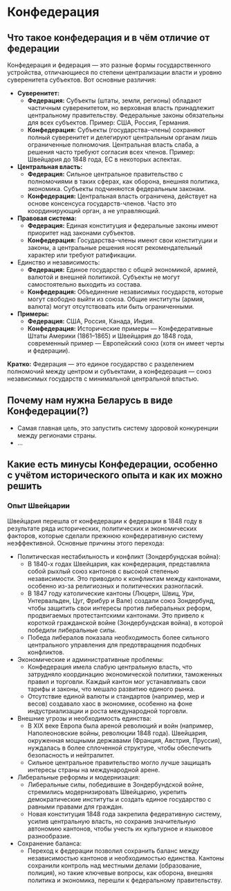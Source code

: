 # Конфедерация

## Что такое конфедерация и в чём отличие от федерации

Конфедерация и федерация — это разные формы государственного устройства, отличающиеся по степени централизации власти и уровню суверенитета субъектов. Вот основные различия:

* **Суверенитет:**
  * **Федерация:** Субъекты (штаты, земли, регионы) обладают частичным суверенитетом, но верховная власть принадлежит центральному правительству. Федеральные законы обязательны для всех субъектов. Пример: США, Россия, Германия.
  * **Конфедерация:** Субъекты (государства-члены) сохраняют полный суверенитет и делегируют центральным органам лишь ограниченные полномочия. Центральная власть слаба, а решения часто требуют согласия всех членов. Пример: Швейцария до 1848 года, ЕС в некоторых аспектах.
* **Центральная власть:**
  * **Федерация:** Сильное центральное правительство с полномочиями в таких сферах, как оборона, внешняя политика, экономика. Субъекты подчиняются федеральным законам.
  * **Конфедерация:** Центральная власть ограничена, действует на основе консенсуса государств-членов. Часто это координирующий орган, а не управляющий.
* **Правовая система:**
  * **Федерация:** Единая конституция и федеральные законы имеют приоритет над законами субъектов.
  * **Конфедерация:** Государства-члены имеют свои конституции и законы, а центральные решения носят рекомендательный характер или требуют ратификации.
* Единство и независимость:
  * **Федерация:** Единое государство с общей экономикой, армией, валютой и внешней политикой. Субъекты не могут самостоятельно выходить из состава.
  * **Конфедерация:** Объединение независимых государств, которые могут свободно выйти из союза. Общие институты (армия, валюта) могут отсутствовать или быть ограниченными.
* **Примеры:**
  * **Федерация:** США, Россия, Канада, Индия.
  * **Конфедерация:** Исторические примеры — Конфедеративные Штаты Америки (1861–1865) и Швейцария до 1848 года, современный пример — Европейский союз (хотя он имеет черты и федерации).

**Кратко:** Федерация — это единое государство с разделением полномочий между центром и субъектами, а конфедерация — союз независимых государств с минимальной центральной властью.

## Почему нам нужна Беларусь в виде Конфедерации(?)

* Самая главная цель, это запустить систему здоровой конкуренции между регионами страны.
* ...

## Какие есть минусы Конфедерации, особенно с учётом исторического опыта и как их можно решить

### Опыт Швейцарии

Швейцария перешла от конфедерации к федерации в 1848 году в результате ряда исторических, политических и экономических факторов, которые сделали прежнюю конфедеративную систему неэффективной. Основные причины этого перехода:

* Политическая нестабильность и конфликт (Зондербундская война):
  * В 1840-х годах Швейцария, как конфедерация, представляла собой рыхлый союз кантонов с высокой степенью независимости. Это приводило к конфликтам между кантонами, особенно из-за религиозных и политических разногласий.
  * В 1847 году католические кантоны (Люцерн, Швиц, Ури, Унтервальден, Цуг, Фрибур и Вале) создали союз Зондербунд, чтобы защитить свои интересы против либеральных реформ, продвигаемых протестантскими кантонами. Это привело к короткой гражданской войне (Зондербундская война), в которой победили либеральные силы.
  * Победа либералов показала необходимость более сильного центрального управления для предотвращения подобных конфликтов.
* Экономические и административные проблемы:
  * Конфедерация имела слабую центральную власть, что затрудняло координацию экономической политики, таможенных правил и торговли. Каждый кантон мог устанавливать свои тарифы и законы, что мешало развитию единого рынка.
  * Отсутствие единой валюты и стандартов (например, мер и весов) создавало хаос в экономике, особенно на фоне индустриализации и роста международной торговли.
* Внешние угрозы и необходимость единства:
  * В XIX веке Европа была ареной революций и войн (например, Наполеоновские войны, революции 1848 года). Швейцария, окруженная мощными державами (Франция, Австрия, Пруссия), нуждалась в более сплоченной структуре, чтобы обеспечить безопасность и нейтралитет.
  * Сильное центральное правительство могло лучше защищать интересы страны на международной арене.
* Либеральные реформы и модернизация:
  * Либеральные силы, победившие в Зондербундской войне, стремились модернизировать Швейцарию, укрепить демократические институты и создать единое государство с равными правами для граждан.
  * Новая конституция 1848 года закрепила федеративную систему, усилив центральную власть, но сохранив значительную автономию кантонов, чтобы учесть их культурное и языковое разнообразие.
* Сохранение баланса:
  * Переход к федерации позволил сохранить баланс между независимостью кантонов и необходимостью единства. Кантоны сохранили контроль над местными делами (образование, полиция), но такие ключевые вопросы, как оборона, внешняя политика и экономика, перешли к федеральному правительству.

